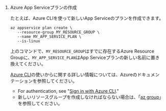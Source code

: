 1. Azure App Serviceプランの作成

   たとえば、Azure CLIを使って新しいApp Serviceのプランを作成できます。

   ```bash{:copy}
   az appservice plan create \
      --resource-group MY_RESOURCE_GROUP \
      --name MY_APP_SERVICE_PLAN \
      --is-linux
   ```

   上のコマンドで、`MY_RESOURCE_GROUP`はすでに存在するAzure Resource Groupに、`MY_APP_SERVICE_PLAN`はApp Serviceプランの新しい名前に置き換えてください。

   [Azure CLI](https://docs.microsoft.com/cli/azure/)の使いからに関する詳しい情報については、Azureのドキュメンテーションを参照してください。

   * For authentication, see "[Sign in with Azure CLI](https://docs.microsoft.com/cli/azure/authenticate-azure-cli)."
   * 新しいリソースグループを作成しなければならない場合は、「[az group](https://docs.microsoft.com/cli/azure/group?view=azure-cli-latest#az_group_create)」を参照してください。
